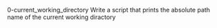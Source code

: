 0-current_working_directory Write a script that prints the absolute path name of the current working diractory

